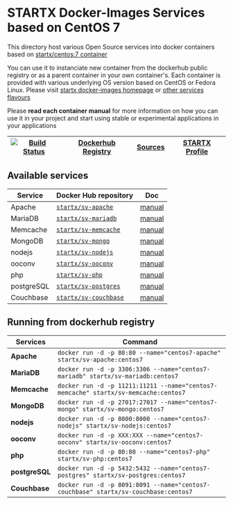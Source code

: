 # STARTX Docker-Images Services based on CentOS 7

This directory host various Open Source services into docker containers based on [startx/centos:7 container](https://hub.docker.com/r/startx/fedora)

You can use it to instanciate new container from the dockerhub public registry 
or as a parent container in your own container's. 
Each container is provided with various underlying OS version based on CentOS or 
Fedora Linux. Please visit [startx docker-images homepage](https://github.com/startxfr/docker-images/)
or [other services flavours](https://github.com/startxfr/docker-images/Services#container-flavours)

Please **read each container manual** for more information on how you can use it in 
your project and start using stable or experimental applications in your applications

| [![Build Status](https://travis-ci.org/startxfr/docker-images.svg)](https://travis-ci.org/startxfr/docker-images) | [Dockerhub Registry](https://hub.docker.com/r/startx) | [Sources](https://github.com/startxfr/docker-images/)             | [STARTX Profile](https://github.com/startxfr) | 
|-------------------------------------------------------------------------------------------------------------------|-------------------------------------------------------|-------------------------------------------------------------------|-----------------------------------------------|

## Available services

| Service       | Docker Hub repository                                                | Doc
|---------------|----------------------------------------------------------------------|-----------------------------
| Apache        | [`startx/sv-apache`](https://hub.docker.com/r/startx/sv-apache)      | [manual](apache/README.md)
| MariaDB       | [`startx/sv-mariadb`](https://hub.docker.com/r/startx/sv-mariadb)    | [manual](mariadb/README.md)
| Memcache      | [`startx/sv-memcache`](https://hub.docker.com/r/startx/sv-memcache)  | [manual](memcache/README.md) 
| MongoDB       | [`startx/sv-mongo`](https://hub.docker.com/r/startx/sv-mongo)        | [manual](mongo/README.md)
| nodejs        | [`startx/sv-nodejs`](https://hub.docker.com/r/startx/sv-nodejs)      | [manual](nodejs/README.md)
| ooconv        | [`startx/sv-ooconv`](https://hub.docker.com/r/startx/sv-ooconv)      | [manual](ooconv/README.md)
| php           | [`startx/sv-php`](https://hub.docker.com/r/startx/sv-php)            | [manual](php/README.md)
| postgreSQL    | [`startx/sv-postgres`](https://hub.docker.com/r/startx/sv-postgres)  | [manual](postgres/README.md)
| Couchbase     | [`startx/sv-couchbase`](https://hub.docker.com/r/startx/sv-couchbase)| [manual](couchbase/README.md)


## Running from dockerhub registry

| Services            | Command                                                                        |
|---------------------|--------------------------------------------------------------------------------|
| **Apache**          | `docker run -d -p 80:80 --name="centos7-apache" startx/sv-apache:centos7`            | 
| **MariaDB**         | `docker run -d -p 3306:3306 --name="centos7-mariadb" startx/sv-mariadb:centos7`      | 
| **Memcache**        | `docker run -d -p 11211:11211 --name="centos7-memcache" startx/sv-memcache:centos7`  | 
| **MongoDB**         | `docker run -d -p 27017:27017 --name="centos7-mongo" startx/sv-mongo:centos7`        | 
| **nodejs**          | `docker run -d -p 8000:8000 --name="centos7-nodejs" startx/sv-nodejs:centos7`        | 
| **ooconv**          | `docker run -d -p XXX:XXX --name="centos7-ooconv" startx/sv-ooconv:centos7`          | 
| **php**             | `docker run -d -p 80:80 --name="centos7-php" startx/sv-php:centos7`                  | 
| **postgreSQL**      | `docker run -d -p 5432:5432 --name="centos7-postgres" startx/sv-postgres:centos7`    | 
| **Couchbase**       | `docker run -d -p 8091:8091 --name="centos7-couchbase" startx/sv-couchbase:centos7`  | 
